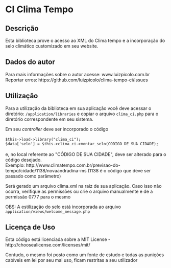 <h1>CI Clima Tempo</h1>
<h2>Descrição</h2>
<p>
Esta biblioteca prove o acesso ao XML do Clima tempo e a incorporação do selo climático customizado em seu website. 
</p>

<h2>Dados do autor</h2>
<p>Para mais informações sobre o autor acesse: www.luizpicolo.com.br<br>
Reportar erros: https://github.com/luizpicolo/clima-tempo-ci/issues</p>

<h2>Utilização</h2>
<p>
Para a utilização da biblioteca em sua aplicação você deve acessar o diretório: <code>/application/libraries</code>
e copiar o arquivo <code>clima_ci.php</code> para o diretório correspondente em seu sistema.<br>
</p>

<p>
Em seu <i>controller</i> deve ser incorporado o código <br><br>
<code>$this->load->library("clima_ci");</code><br>
<code>$data['selo'] = $this->clima_ci->montar_selo(CODIGO DE SUA CIDADE);</code><br><br>
e, no local referente ao "CÓDIGO DE SUA CIDADE", deve ser alterado para o código desejado.<br>
Exemplo: http://www.climatempo.com.br/previsao-do-tempo/cidade/1138/novaandradina-ms (1138 é o código que deve ser passado como parâmetro)
</p>

<p>Será gerado um arquivo clima.xml na raiz de sua aplicação. Caso isso não ocorra, verifique as permissões ou crie o arquivo manualmente e de a permissão 0777 para o mesmo</p>

<p>OBS: A estilização do selo está incorporada ao arquivo <code>application/views/welcome_message.php</code></p>


<h2>Licença de Uso</h2>
<p>Esta código está licenciada sobre a MIT License - http://choosealicense.com/licenses/mit/</p>
<p>Contudo, o mesmo foi posto como um fonte de estudo e todas as punições cabíveis em lei por seu mal uso, ficam restritas a seu utilizador</p>



